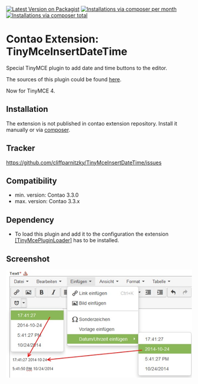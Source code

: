 [![Latest Version on Packagist](http://img.shields.io/packagist/v/cliffparnitzky/tiny-mce-insert-date-time.svg?style=flat)](https://packagist.org/packages/cliffparnitzky/tiny-mce-insert-date-time)
[![Installations via composer per month](http://img.shields.io/packagist/dm/cliffparnitzky/tiny-mce-insert-date-time.svg?style=flat)](https://packagist.org/packages/cliffparnitzky/tiny-mce-insert-date-time)
[![Installations via composer total](http://img.shields.io/packagist/dt/cliffparnitzky/tiny-mce-insert-date-time.svg?style=flat)](https://packagist.org/packages/cliffparnitzky/tiny-mce-insert-date-time)

Contao Extension: TinyMceInsertDateTime
=======================================

Special TinyMCE plugin to add date and time buttons to the editor.

The sources of this plugin could be found [here](http://www.tinymce.com/wiki.php/Plugin:insertdatetime).

Now for TinyMCE 4.


Installation
------------

The extension is not published in contao extension repository.
Install it manually or via [composer](https://packagist.org/packages/cliffparnitzky/tiny-mce-insert-date-time).


Tracker
-------

https://github.com/cliffparnitzky/TinyMceInsertDateTime/issues


Compatibility
-------------

- min. version: Contao 3.3.0
- max. version: Contao 3.3.x


Dependency
----------

- To load this plugin and add it to the configuration the extension [[TinyMcePluginLoader]](https://github.com/cliffparnitzky/TinyMcePluginLoader) has to be installed.


Screenshot
----------

![Screenshot](screenshot.jpg)